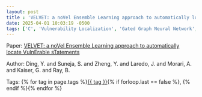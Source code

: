 ```yaml
---
layout: post
title : 'VELVET: a noVel Ensemble Learning approach to automatically locate VulnErable sTatements'
date: 2025-04-01 10:03:19 -0500
tags: ['C', 'Vulnerability Localization', 'Gated Graph Neural Network', 'Transformer', 'Code Property Graph (CPG)']
---
```

Paper: [VELVET: a noVel Ensemble Learning approach to automatically locate VulnErable sTatements](https://ieeexplore.ieee.org/abstract/document/9825786)

Author: Ding, Y. and Suneja, S. and Zheng, Y. and Laredo, J. and Morari, A. and Kaiser, G. and Ray, B.




 Tags: 
    <span>
    {% for tag in page.tags %}<a href="{{ site.baseurl }}tags/#{{ tag | slugify }}">{{ tag }}</a>{% if forloop.last == false %}, {% endif %}{% endfor %}
    </span>
